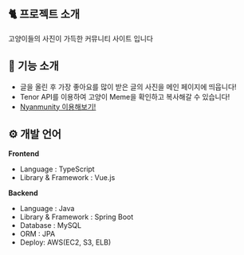 ## 🐈 프로젝트 소개
고양이들의 사진이 가득한 커뮤니티 사이트 입니다

## 📖 기능 소개
- 글을 올린 후 가장 좋아요를 많이 받은 글의 사진을 메인 페이지에 띄웁니다!
- Tenor API를 이용하여 고양이 Meme을 확인하고 복사해갈 수 있습니다!
- <a href="http://52.79.200.204:8080/">Nyanmunity 이용해보기!</a>

## ⚙ 개발 언어
**Frontend**

- Language : TypeScript
- Library & Framework : Vue.js

**Backend**

- Language : Java
- Library & Framework : Spring Boot
- Database : MySQL
- ORM : JPA
- Deploy: AWS(EC2, S3, ELB)
